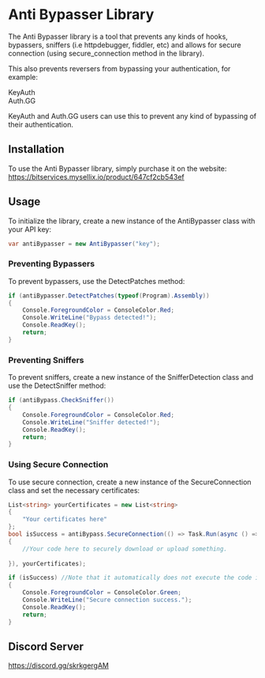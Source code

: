 
# Anti Bypasser Library

The Anti Bypasser library is a tool that prevents any kinds of hooks, bypassers, sniffers (i.e httpdebugger, fiddler, etc) and allows for secure connection (using secure_connection method in the library).

This also prevents reversers from bypassing your authentication, for example:

KeyAuth\
Auth.GG

KeyAuth and Auth.GG users can use this to prevent any kind of bypassing of their authentication.
## Installation

To use the Anti Bypasser library, simply purchase it on the website: https://bitservices.mysellix.io/product/647cf2cb543ef

## Usage

To initialize the library, create a new instance of the AntiBypasser class with your API key:

```csharp
var antiBypasser = new AntiBypasser("key");
```

### Preventing Bypassers

To prevent bypassers, use the DetectPatches method:

```csharp
if (antiBypasser.DetectPatches(typeof(Program).Assembly))
{
    Console.ForegroundColor = ConsoleColor.Red;
    Console.WriteLine("Bypass detected!");
    Console.ReadKey();
    return;
}
```

### Preventing Sniffers

To prevent sniffers, create a new instance of the SnifferDetection class and use the DetectSniffer method:

```csharp
if (antiBypass.CheckSniffer())
{
    Console.ForegroundColor = ConsoleColor.Red;
    Console.WriteLine("Sniffer detected!");
    Console.ReadKey();
    return;
}
```

### Using Secure Connection

To use secure connection, create a new instance of the SecureConnection class and set the necessary certificates:

```csharp
List<string> yourCertificates = new List<string>
{
    "Your certificates here"
};
bool isSuccess = antiBypass.SecureConnection(() => Task.Run(async () =>
{
    //Your code here to securely download or upload something.
 
}), yourCertificates);

if (isSuccess) //Note that it automatically does not execute the code if it doesn't succeed.
{
    Console.ForegroundColor = ConsoleColor.Green;
    Console.WriteLine("Secure connection success.");
    Console.ReadKey();
    return;
}
```

## Discord Server

https://discord.gg/skrkgergAM
